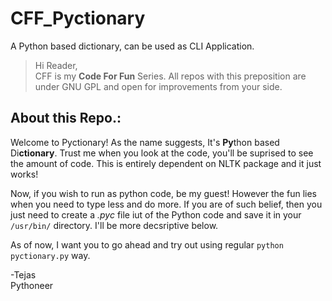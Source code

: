 # CFF_Pyctionary
A Python based dictionary, can be used as CLI Application.

> Hi Reader,  
> CFF is my **Code For Fun** Series. All repos with this preposition are under GNU GPL and open for improvements from your side.  

About this Repo.:
--------------
Welcome to Pyctionary! As the name suggests, It's **Py**thon based Di**ctionary**. Trust me when you look at the code, you'll be suprised to see the amount of code. This is entirely dependent on NLTK package and it just works!

Now, if you wish to run as python code, be my guest! However the fun lies when you need to type less and do more.
If you are of such belief, then you just need to create a _.pyc_ file iut of the Python code and save it in your `/usr/bin/` directory. I'll be more decsriptive below.

As of now, I want you to go ahead and try out using regular `python pyctionary.py` way.

-Tejas  
Pythoneer

